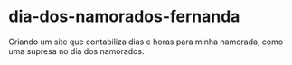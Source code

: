 # dia-dos-namorados-fernanda
Criando um site que contabiliza dias e horas para minha namorada, como uma supresa no dia dos namorados.
